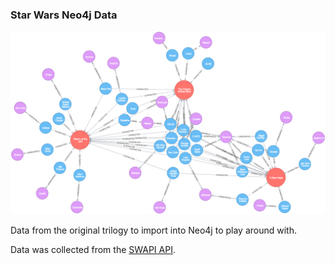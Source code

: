 ### Star Wars Neo4j Data

![Sample](graph.png)

Data from the original trilogy to import into Neo4j to play around with.

Data was collected from the [SWAPI API](http://swapi.co).

